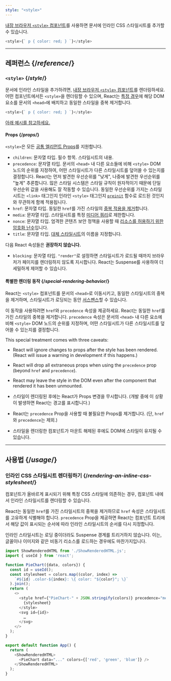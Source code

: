 ```yaml
---
style: "<style>"
---
```


<Intro>

[내장 브라우저 `<style>` 컴포넌트](https://developer.mozilla.org/ko/docs/Web/HTML/Element/style)를 사용하면 문서에 인라인 CSS 스타일시트를 추가할 수 있습니다.

```js
<style>{` p { color: red; } `}</style>
```

</Intro>

<InlineToc />

---

## 레퍼런스 {/*reference*/}

### `<style>` {/*style*/}

문서에 인라인 스타일을 추가하려면, [내장 브라우저 `<style>` 컴포넌트](https://developer.mozilla.org/ko/docs/Web/HTML/Element/style)를 렌더링하세요. 어떤 컴포넌트에서든 `<style>`을 렌더링할 수 있으며, React는 [특정 경우](#special-rendering-behavior)에 해당 DOM 요소를 문서의 `<head>`에 배치하고 동일한 스타일을 중복 제거합니다.

```js
<style>{` p { color: red; } `}</style>
```

[아래 예시를 참고하세요.](#usage)

#### Props {/*props*/}

`<style>`은 모든 [공통 엘리먼트 Props](/reference/react-dom/components/common#common-props)를 지원합니다.

* `children`: 문자열 타입. 필수 항목. 스타일시트의 내용.
* `precedence`: 문자열 타입. 문서의 `<head>` 내 다른 요소들에 비해 `<style>` DOM 노드의 순위를 지정하여, 어떤 스타일시트가 다른 스타일시트를 덮어쓸 수 있는지를 결정합니다. React는 먼저 발견한 우선순위를 "낮게", 나중에 발견한 우선순위를 "높게" 추론합니다. 많은 스타일 시스템은 스타일 규칙이 원자적이기 때문에 단일 우선순위 값을 사용해도 잘 작동할 수 있습니다. 동일한 우선순위를 가지는 스타일시트는 `<link>` 태그인지 인라인 `<style>` 태그인지 [`preinit`](/reference/react-dom/preinit) 함수로 로드된 것인지와 무관하게 함께 적용됩니다.
* `href`: 문자열 타입. 동일한 `href`를 가진 스타일의 [중복 적용을 제거](#special-rendering-behavior)합니다.
* `media`: 문자열 타입. 스타일시트를 특정 [미디어 쿼리](https://developer.mozilla.org/ko/docs/Web/CSS/CSS_media_queries/Using_media_queries)로 제한합니다.
* `nonce`: 문자열 타입. 엄격한 콘텐츠 보안 정책을 사용할 때 [리소스를 허용하기 위한 암호화 난수](https://developer.mozilla.org/en-US/docs/Web/HTML/Global_attributes/nonce)입니다.
* `title`: 문자열 타입. [대체 스타일시트](https://developer.mozilla.org/ko/docs/Web/CSS/Alternative_style_sheets)의 이름을 지정합니다.

다음 React 속성들은 **권장하지 않습니다.**

* `blocking`: 문자열 타입. `"render"`로 설정하면 스타일시트가 로드될 때까지 브라우저가 페이지를 렌더링하지 않도록 지시합니다. React는 Suspense를 사용하여 더 세밀하게 제어할 수 있습니다.

#### 특별한 렌더링 동작 {/*special-rendering-behavior*/}

React는 `<style>` 컴포넌트를 문서의 `<head>`로 이동시키고, 동일한 스타일시트의 중복을 제거하며, 스타일시트가 로딩되는 동안 [서스펜스](/reference/react/Suspense)할 수 있습니다.

이 동작을 사용하려면 `href`와 `precedence` 속성을 제공하세요. React는 동일한 `href`를 가진 스타일의 중복을 제거합니다. `precedence` 속성은 문서의 `<head>` 내 다른 요소에 비해 `<style>` DOM 노드의 순위를 지정하며, 어떤 스타일시트가 다른 스타일시트를 덮어쓸 수 있는지를 결정합니다.

This special treatment comes with three caveats:

* React will ignore changes to props after the style has been rendered. (React will issue a warning in development if this happens.)
* React will drop all extraneous props when using the `precedence` prop (beyond `href` and `precedence`).
* React may leave the style in the DOM even after the component that rendered it has been unmounted.

* 스타일이 렌더링된 후에는 React가 Props 변경을 무시합니다. (개발 중에 이 상황이 발생하면 React는 경고를 표시합니다.)
* React는 `precedence` Prop을 사용할 때 불필요한 Props를 제거합니다. (단, `href`와 `precedence`는 제외.)
* 스타일을 렌더링한 컴포넌트가 마운트 해제된 후에도 DOM에 스타일이 유지될 수 있습니다.
---

## 사용법 {/*usage*/}

### 인라인 CSS 스타일시트 렌더링하기 {/*rendering-an-inline-css-stylesheet*/}

컴포넌트가 올바르게 표시되기 위해 특정 CSS 스타일에 의존하는 경우, 컴포넌트 내에서 인라인 스타일시트를 렌더링할 수 있습니다.

React는 동일한 `href`를 가진 스타일시트의 중복을 제거하므로 `href` 속성은 스타일시트를 고유하게 식별해야 합니다.
`precedence` Prop을 제공하면 React는 컴포넌트 트리에서 해당 값이 표시되는 순서에 따라 인라인 스타일시트의 순서를 다시 지정합니다.

인라인 스타일시트는 로딩 중이더라도 Suspense 경계를 트리거하지 않습니다.
이는, 글꼴이나 이미지와 같은 비동기 리소스를 로드하는 경우에도 마찬가지입니다.

<SandpackWithHTMLOutput>

```js src/App.js active
import ShowRenderedHTML from './ShowRenderedHTML.js';
import { useId } from 'react';

function PieChart({data, colors}) {
  const id = useId();
  const stylesheet = colors.map((color, index) =>
    `#${id} .color-${index}: \{ color: "${color}"; \}`
  ).join();
  return (
    <>
      <style href={"PieChart-" + JSON.stringify(colors)} precedence="medium">
        {stylesheet}
      </style>
      <svg id={id}>
        …
      </svg>
    </>
  );
}

export default function App() {
  return (
    <ShowRenderedHTML>
      <PieChart data="..." colors={['red', 'green', 'blue']} />
    </ShowRenderedHTML>
  );
}
```

</SandpackWithHTMLOutput>

